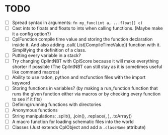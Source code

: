 # TODO

- [ ] Spread syntax in arguments: `fn my_func(int a, ...float[] c)`
- [ ] Cast ints to floats and floats to ints when calling functions. (Maybe make it a config option?)
- [ ] CplFunction compile time value and storing the function declaration inside it. And also adding .call(
  List[CompileTimeValue]) function with it. Simplifying the definition of a class.
- [ ] Putting every variable in a stack?
- [ ] Try changing CplIntNBT with CplScore because it will make everything shorter if possible (The CplIntNBT can still
  stay as it is sometimes useful like command macros)
- [ ] Ability to use radon, python and mcfunction files with the import keyword
- [ ] Storing functions in variables? (by making a run_function function that runs the given function either via macros
  or by checking every function to see if it fits)
- [ ] Defining/running functions with directories
- [ ] Anonymous functions
- [ ] String manipulations: <string>.split(<string>), <array>.join(<string>), <string>
  .replace(<string>, <string>), <string>.toArray()
- [ ] A macro function for loading schematic files into the world
- [ ] Classes (Just extends CplObject and add a `.className` attribute)
